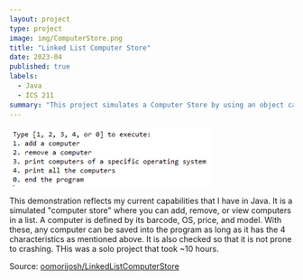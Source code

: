 ```yaml
---
layout: project
type: project
image: img/ComputerStore.png
title: "Linked List Computer Store"
date: 2023-04
published: true
labels:
  - Java
  - ICS 211
summary: "This project simulates a Computer Store by using an object called 'Computer' with instance variables of barcode, OS, price, and model and the functionality of adding, removing, and displaying of said Computers."
---
```


<img class="img-fluid" src="../img/ComputerStore.png">

This demonstration reflects my current capabilities that I have in Java. It is a simulated "computer store" where you can add, remove, or view computers in a list.  A computer is defined by its barcode, OS, price, and model.  With these, any computer can be saved into the program as long as it has the 4 characteristics as mentioned above.  It is also checked so that it is not prone to crashing.  THis was a solo project that took ~10 hours.





Source: <a href="https://github.com/oomorijosh/LinkedListComputerStore"><i class="large github icon "></i>oomorijosh/LinkedListComputerStore</a>
